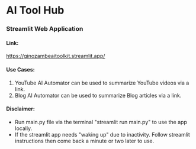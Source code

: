 # AI Tool Hub

### Streamlit Web Application

#### Link:

https://ginozambeaitoolkit.streamlit.app/ 

#### Use Cases:

1. YouTube AI Automator can be used to summarize YouTube videos via a link.
2. Blog AI Automator can be used to summarize Blog articles via a link.

#### Disclaimer:

- Run main.py file via the terminal "streamlit run main.py" to use the app locally.
- If the streamlit app needs "waking up" due to inactivity. Follow streamlit instructions then come back a minute or two later to use.


